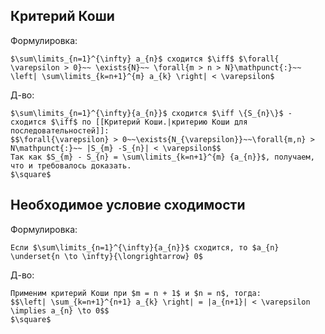## Критерий Коши
Формулировка:
```spoiler-markdown
$\sum\limits_{n=1}^{\infty} a_{n}$ сходится $\iff$ $\forall{ \varepsilon > 0}~~ \exists{N}~~ \forall{m > n > N}\mathpunct{:}~~ \left| \sum\limits_{k=n+1}^{m} a_{k} \right| < \varepsilon$
```

Д-во:
```spoiler-markdown
$\sum\limits_{n=1}^{\infty}{a_{n}}$ сходится $\iff \{S_{n}\}$ - сходится $\iff$ по [[Критерий Коши.|критерию Коши для последовательностей]]:
$$\forall{\varepsilon} > 0~~\exists{N_{\varepsilon}}~~\forall{m,n} > N\mathpunct{:}~~ |S_{m} -S_{n}| < \varepsilon$$
Так как $S_{m} - S_{n} = \sum\limits_{k=n+1}^{m} {a_{n}}$, получаем, что и требовалось доказать.
$\square$
```

## Необходимое условие сходимости
Формулировка:
```spoiler-markdown
Если $\sum\limits_{n=1}^{\infty}{a_{n}}$ сходится, то $a_{n} \underset{n \to \infty}{\longrightarrow} 0$
```

Д-во:
```spoiler-markdown
Применим критерий Коши при $m = n + 1$ и $n = n$, тогда:
$$\left| \sum_{k=n+1}^{n+1} a_{k} \right| = |a_{n+1}| < \varepsilon \implies a_{n} \to 0$$
$\square$
```
